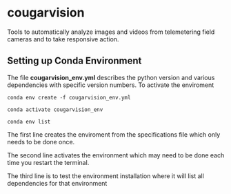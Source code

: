 # cougarvision
Tools to automatically analyze images and videos from telemetering field cameras and to take responsive action.


## Setting up Conda Environment

The file **cougarvision_env.yml** describes the python version and various dependencies with specific version numbers. To activate the enviroment

```
conda env create -f cougarvision_env.yml

conda activate cougarvision_env

conda env list

```

The first line creates the enviroment from the specifications file which only needs to be done once. 

The second line activates the environment which may need to be done each time you restart the terminal.

The third line is to test the environment installation where it will list all dependencies for that environment
